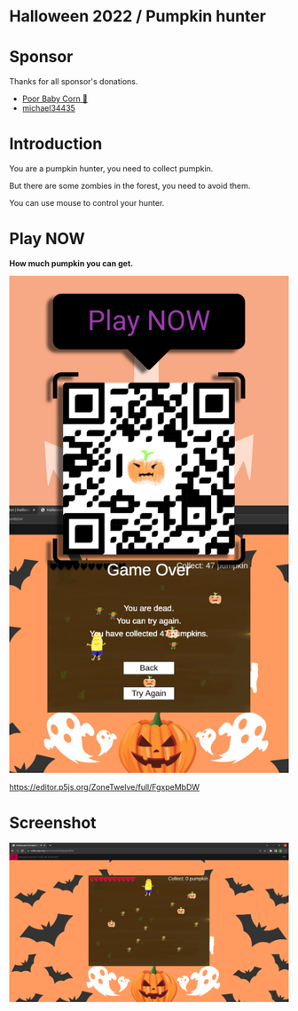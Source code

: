 # Halloween 2022 / Pumpkin hunter
# Sponsor

Thanks for all sponsor's donations.

- [Poor Baby Corn 🌽](https://t.me/GiantBabyCorn)
- [michael34435](https://t.me/michael34435)

# Introduction
You are a pumpkin hunter, you need to collect pumpkin.

But there are some zombies in the forest, you need to avoid them.

You can use mouse to control your hunter.

# Play NOW

**How much pumpkin you can get.**

![play-now](screenshot/play-now.png)

https://editor.p5js.org/ZoneTwelve/full/FgxpeMbDW

# Screenshot

![play-now](screenshot/screenshot.png)
